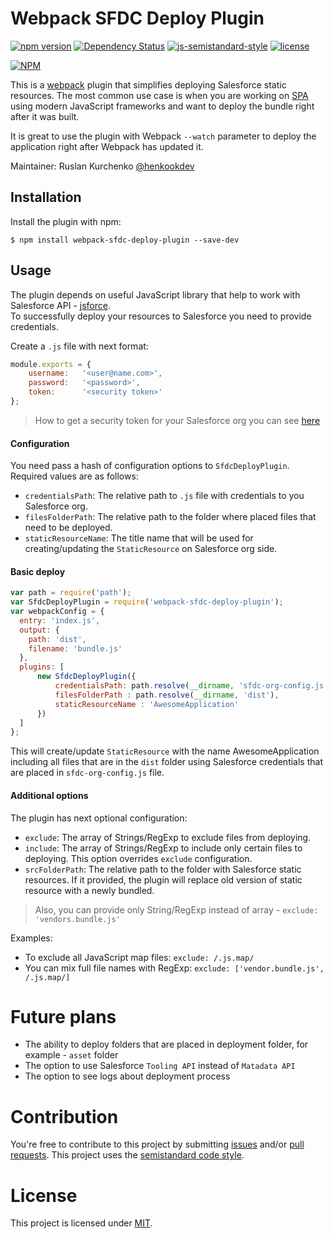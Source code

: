 Webpack SFDC Deploy Plugin
===================
[![npm version](https://badge.fury.io/js/webpack-sfdc-deploy-plugin.svg)](https://badge.fury.io/js/webpack-sfdc-deploy-plugin)
[![Dependency Status](https://david-dm.org/henko-okdev/webpack-sfdc-deploy-plugin.svg)](https://david-dm.org/henko-okdev/webpack-sfdc-deploy-plugin) 
[![js-semistandard-style](https://img.shields.io/badge/code%20style-semistandard-brightgreen.svg?style=flat-square)](https://github.com/Flet/semistandard) 
[![license](https://img.shields.io/github/license/mashape/apistatus.svg?maxAge=2592000)]()

[![NPM](https://nodei.co/npm/webpack-sfdc-deploy-plugin.png?downloads=true&downloadRank=true&stars=true)](https://nodei.co/npm/webpack-sfdc-deploy-plugin/)

This is a [webpack](http://webpack.github.io/) plugin that simplifies deploying Salesforce static resources.
The most common use case is when you are working on [SPA](https://en.wikipedia.org/wiki/Single-page_application) using modern JavaScript frameworks and want to deploy the bundle 
right after it was built. 

It is great to use the plugin with Webpack `--watch` parameter to deploy the application
right after Webpack has updated it.

Maintainer: Ruslan Kurchenko [@henkookdev](https://twitter.com/henkookdev)

Installation
------------
Install the plugin with npm:
```shell
$ npm install webpack-sfdc-deploy-plugin --save-dev
```

Usage
-----------

The plugin depends on useful JavaScript library that help to work with Salesforce API - [jsforce](https://www.npmjs.com/package/jsforce).    
To successfully deploy your resources to Salesforce you need to provide credentials.   

Create a `.js` file with next format:
```javascript
module.exports = {
    username:   '<user@name.com>',
    password:   '<password>',
    token:      '<security token>'
};
```

> How to get a security token for your Salesforce org you can see [here](https://help.salesforce.com/articleView?id=user_security_token.htm)

#### Configuration

You need pass a hash of configuration options to `SfdcDeployPlugin`.     
Required values are as follows:
- `credentialsPath`: The relative path to `.js` file with credentials to you Salesforce org.
- `filesFolderPath`: The relative path to the folder where placed files that need to be deployed.
- `staticResourceName`: The title name that will be used for creating/updating the `StaticResource` on Salesforce org side.

#### Basic deploy
```javascript
var path = require('path');
var SfdcDeployPlugin = require('webpack-sfdc-deploy-plugin');
var webpackConfig = {
  entry: 'index.js',
  output: {
    path: 'dist',
    filename: 'bundle.js'
  },
  plugins: [
      new SfdcDeployPlugin({
          credentialsPath: path.resolve(__dirname, 'sfdc-org-config.js'),
          filesFolderPath : path.resolve(__dirname, 'dist'),
          staticResourceName : 'AwesomeApplication'         
      })
  ]
};
```

This will create/update `StaticResource` with the name AwesomeApplication including all files that are in the `dist` folder
using Salesforce credentials that are placed in `sfdc-org-config.js` file.

#### Additional options

The plugin has next optional configuration:
- `exclude`: The array of Strings/RegExp to exclude files from deploying.
- `include`: The array of Strings/RegExp to include only certain files to deploying. This option overrides `exclude` configuration.
- `srcFolderPath`: The relative path to the folder with Salesforce static resources. If it provided, the plugin will replace old version of static resource with a newly bundled.

> Also, you can provide only String/RegExp instead of array - `exclude: 'vendors.bundle.js'`

Examples:
- To exclude all JavaScript map files: `exclude: /.js.map/`
- You can mix full file names with RegExp: `exclude: ['vendor.bundle.js', /.js.map/]`

# Future plans
- The ability to deploy folders that are placed in deployment folder, for example - `asset` folder 
- The option to use Salesforce `Tooling API` instead of `Matadata API`
- The option to see logs about deployment process

# Contribution

You're free to contribute to this project by submitting [issues](https://github.com/henko-okdev/webpack-sfdc-deploy-plugin/issues) and/or [pull requests](https://github.com/henko-okdev/webpack-sfdc-deploy-plugin/pulls). 
This project uses the [semistandard code style](https://github.com/Flet/semistandard).

# License

This project is licensed under [MIT](https://github.com/henko-okdev/webpack-sfdc-deploy-plugin/blob/master/LICENSE).
